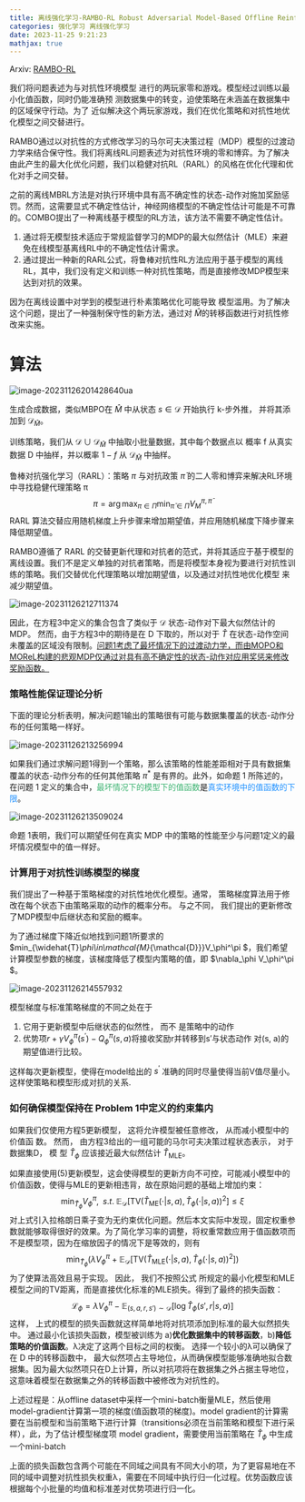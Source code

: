 ```yaml
---
title: 离线强化学习-RAMBO-RL Robust Adversarial Model-Based Offline Reinforcement Learning
categories: 强化学习 离线强化学习
date: 2023-11-25 9:21:23
mathjax: true
---
```


Arxiv: [RAMBO-RL](http://arxiv.org/abs/2204.12581)

我们将问题表述为与对抗性环境模型 进行的两玩家零和游戏。模型经过训练以最小化值函数，同时仍能准确预 测数据集中的转变，迫使策略在未涵盖在数据集中的区域保守行动。为了 近似解决这个两玩家游戏，我们在优化策略和对抗性地优化模型之间交替进行。



RAMBO通过以对抗性的方式修改学习的马尔可夫决策过程（MDP）模型的过渡动力学来结合保守性。我们将离线RL问题表述为对抗性环境的零和博弈。为了解决由此产生的最大化优化问题，我们以稳健对抗RL（RARL）的风格在优化代理和优化对手之间交替。

之前的离线MBRL方法是对执行环境中具有高不确定性的状态-动作对施加奖励惩罚。然而，这需要显式不确定性估计，神经网络模型的不确定性估计可能是不可靠的。COMBO提出了一种离线基于模型的RL方法，该方法不需要不确定性估计。

1. 通过将无模型技术适应于常规监督学习的MDP的最大似然估计（MLE）来避免在线模型基离线RL中的不确定性估计需求。
2. 通过提出一种新的RARL公式，将鲁棒对抗性RL方法应用于基于模型的离线RL，其中，我们没有定义和训练一种对抗性策略，而是直接修改MDP模型来达到对抗的效果。

因为在离线设置中对学到的模型进行朴素策略优化可能导致 模型滥用。为了解决这个问题，提出了一种强制保守性的新方法，通过对 $\widehat M$的转移函数进行对抗性修改来实施。

# 算法

![image-20231126201428640](http://106.15.139.91:40027/uploads/2312/658d4c7b278bb.png)ua

生成合成数据，类似MBPO在 $\widehat M$ 中从状态 $s\in\mathcal{D}$ 开始执行 k-步外推， 并将其添加到 $\mathcal{D}_{\widehat{M}}$。

训练策略，我们从 $\mathcal{D}\cup\mathcal{D}_{\widehat{M}}$ 中抽取小批量数据，其中每个数据点以 概率 f 从真实数据 D 中抽样，并以概率 $1 − f$ 从 $\mathcal{D}_{\widehat{M}}$ 中抽样。

鲁棒对抗强化学习（RARL）：策略 $\pi$ 与对抗政策 $\bar{\pi}$ 的二人零和博弈来解决RL环境中寻找稳健代理策略 π
$$
\pi=\arg\max_{\pi\in\Pi}\min_{\bar{\pi}\in\bar{\Pi}}V_M^{\pi,\bar{\pi}}
$$
RARL 算法交替应用随机梯度上升步骤来增加期望值，并应用随机梯度下降步骤来降低期望值。

RAMBO遵循了 RARL 的交替更新代理和对抗者的范式，并将其适应于基于模型的离线设置。我们不是定义单独的对抗者策略，而是将模型本身视为要进行对抗性训练的策略。我们交替优化代理策略以增加期望值，以及通过对抗性地优化模型 来减少期望值。

![image-20231126212711374](http://106.15.139.91:40027/uploads/2312/658d4c7b76223.png)

因此，在方程3中定义的集合包含了类似于 $\mathcal{D}$ 状态-动作对下最大似然估计的MDP。 然而，由于方程3中的期待是在 D 下取的，所以对于 $\widehat T$ 在状态-动作空间未覆盖的区域没有限制。<u>问题1考虑了最坏情况下的过渡动力学，而由MOPO和MOReL构建的悲观MDP仅通过对具有高不确定性的状态-动作对应用奖惩来修改奖励函数。</u>

### 策略性能保证理论分析

下面的理论分析表明，解决问题1输出的策略很有可能与数据集覆盖的状态-动作分布的任何策略一样好。

![image-20231126213256994](http://106.15.139.91:40027/uploads/2312/658d4c7bcda9d.png)

如果我们通过求解问题1得到一个策略，那么该策略的性能差距相对于具有数据集覆盖的状态-动作分布的任何其他策略 $π^*$ 是有界的。此外，如命题 1 所陈述的，在问题 1 定义的集合中，<font color=MediumSeaGreen>最坏情况下的模型下的值函数</font>是<font color=DodgerBlue>真实环境中的值函数的下限</font>。

![image-20231126213509024](http://106.15.139.91:40027/uploads/2312/658d4c7c2d479.png)

命题 1表明，我们可以期望任何在真实 MDP 中的策略的性能至少与问题1定义的最坏情况模型中的值一样好。

### 计算用于对抗性训练模型的梯度

我们提出了一种基于策略梯度的对抗性地优化模型。通常， 策略梯度算法用于修改在每个状态下由策略采取的动作的概率分布。 与之不同， 我们提出的更新修改 了MDP模型中后继状态和奖励的概率。

为了通过梯度下降近似地找到问题1所要求的 $min_{\widehat{T}_\phi\in\mathcal{M}_{\mathcal{D}}}V_\phi^\pi $，我们希望计算模型参数的梯度，该梯度降低了模型内策略的值，即 $\nabla_\phi V_\phi^\pi $。

![image-20231126214557932](http://106.15.139.91:40027/uploads/2312/658d4c7c786f7.png)

模型梯度与标准策略梯度的不同之处在于

1. 它用于更新模型中后继状态的似然性， 而不 是策略中的动作
2. 优势项$r+\gamma V_{\phi}^{\pi}(s^{\prime})-Q_{\phi}^{\pi}(s,a)$将接收奖励r并转移到s′与状态动作 对(s, a)的期望值进行比较。

这样每次更新模型，使得在model给出的 $s^{\prime}$ 准确的同时尽量使得当前V值尽量小。这样使策略和模型形成对抗的关系.

### 如何确保模型保持在 Problem 1中定义的约束集内

如果我们仅使用方程5更新模型， 这将允许模型被任意修改， 从而减小模型中的价值函 数。 然而， 由方程3给出的一组可能的马尔可夫决策过程状态表示， 对于数据集D， 模 型 $\widehat{T}_{\phi}$ 应该接近最大似然估计 $\widehat{T}_\mathrm{MLE}$。

如果直接使用(5)更新模型，这会使得模型的更新方向不可控，可能减小模型中的价值函数，使得与MLE的更新相违背，故在原始问题的基础上增加约束：
$$
\min_{\widehat T_\phi}V_\phi^\pi,\;\; s.t.\; \mathbb{E}_{\mathcal{D}}\big[\mathrm{TV}(\widehat T_{\mathsf{ME}}(\cdot|s,a),\widehat T_{\phi}(\cdot|s,a))^2\big]\leq\xi 
$$
对上式引入拉格朗日乘子变为无约束优化问题。然后本文实际中发现，固定权重参数就能够取得很好的效果。为了简化学习率的调整，将权重常数应用于值函数项而不是模型项，因为在缩放因子的情况下是等效的，则有
$$
\min_{\widehat{T}_{\phi}}\left(\lambda V_{\phi}^{\pi}+\mathbb{E}_{\mathcal{D}}\big[\mathrm{TV}(\widehat{T}_{\mathrm{MLE}}(\cdot|s,a),\widehat{T}_{\phi}(\cdot|s,a))^2]\right)
$$
为了使算法高效且易于实现。 因此， 我们不按照公式 所规定的最小化模型和MLE模型之间的TV距离，而是直接优化标准的MLE损失。得到了最终的损失函数：
$$
\mathcal{L}_\phi=\lambda V_\phi^\pi-\mathbb{E}_{(s,a,r,s')\sim\mathcal{D}}\big[\log\widehat{T}_\phi(s',r|s,a)\big]
$$
这样， 上式的模型的损失函数就这样简单地将对抗项添加到标准的最大似然损失中。 通过最小化该损失函数，模型被训练为 a)**优化数据集中的转移函数**，b)**降低策略的价值函数**。λ决定了这两个目标之间的权衡。 选择一个较小的λ可以确保了在 D 中的转移函数中， 最大似然项占主导地位，从而确保模型能够准确地拟合数据集。因为最大似然项只在D上计算，所以对抗项将在数据集之外占据主导地位，这意味着模型在数据集之外的转移函数中被修改为对抗性的。

上述过程是：从offline dataset中采样一个mini-batch衡量MLE，然后使用model-gradient计算第一项的梯度(值函数项的梯度)。model gradient的计算需要在当前模型和当前策略下进行计算（transitions必须在当前策略和模型下进行采样），此，为了估计模型梯度项 model gradient，需要使用当前策略在 $\widehat{T}_\phi$  中生成一个mini-batch

上面的损失函数包含两个可能在不同域之间具有不同大小的项，为了更容易地在不同的域中调整对抗性损失权重λ，需要在不同域中执行归一化过程。优势函数应该根据每个小批量的均值和标准差对优势项进行归一化。
